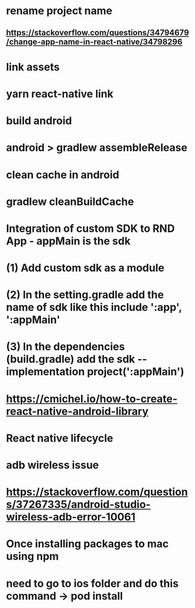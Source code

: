 # rename project name
## https://stackoverflow.com/questions/34794679/change-app-name-in-react-native/34798296



# link assets
# yarn react-native link


# build android
# android > gradlew assembleRelease

# clean cache in android
# gradlew cleanBuildCache


# Integration of custom SDK to RND App - appMain is the sdk 
# (1) Add custom sdk as a module
# (2) In the setting.gradle add the name of sdk like this include ':app', ':appMain' 
# (3) In the dependencies (build.gradle) add the sdk -- implementation project(':appMain')


<!-- android native build as react native package -->
# https://cmichel.io/how-to-create-react-native-android-library


# React native lifecycle

<!-- useMemo(() => {
    // componentWillMount events
    
  },[]);
  
  useEffect(() => {
    // componentDidMount events

    return () => {
      // componentWillUnmount events
      
    }
  }, []); -->

  

  # adb wireless issue
  # https://stackoverflow.com/questions/37267335/android-studio-wireless-adb-error-10061



  # Once installing packages to mac using npm
  # need to go to ios folder and do this command -> pod install
